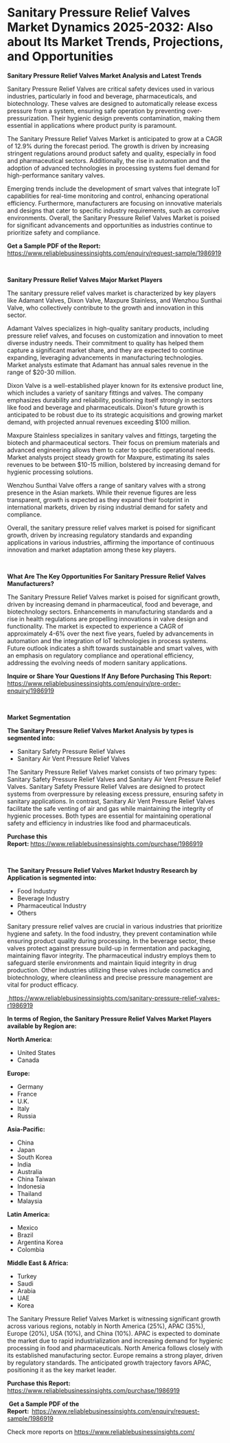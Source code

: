 <p><h1>Sanitary Pressure Relief Valves Market Dynamics 2025-2032: Also about Its Market Trends, Projections, and Opportunities</h1></p><p><strong>Sanitary Pressure Relief Valves Market Analysis and Latest Trends</strong></p>
<p><p>Sanitary Pressure Relief Valves are critical safety devices used in various industries, particularly in food and beverage, pharmaceuticals, and biotechnology. These valves are designed to automatically release excess pressure from a system, ensuring safe operation by preventing over-pressurization. Their hygienic design prevents contamination, making them essential in applications where product purity is paramount.</p><p>The Sanitary Pressure Relief Valves Market is anticipated to grow at a CAGR of 12.9% during the forecast period. The growth is driven by increasing stringent regulations around product safety and quality, especially in food and pharmaceutical sectors. Additionally, the rise in automation and the adoption of advanced technologies in processing systems fuel demand for high-performance sanitary valves. </p><p>Emerging trends include the development of smart valves that integrate IoT capabilities for real-time monitoring and control, enhancing operational efficiency. Furthermore, manufacturers are focusing on innovative materials and designs that cater to specific industry requirements, such as corrosive environments. Overall, the Sanitary Pressure Relief Valves Market is poised for significant advancements and opportunities as industries continue to prioritize safety and compliance.</p></p>
<p><strong>Get a Sample PDF of the Report:&nbsp;</strong> <a href="https://www.reliablebusinessinsights.com/enquiry/request-sample/1986919?utm_campaign=2221&utm_medium=2&utm_source=Github&utm_content=ia&utm_term=20022025&utm_id=sanitary-pressure-relief-valves">https://www.reliablebusinessinsights.com/enquiry/request-sample/1986919</a></p>
<p>&nbsp;</p>
<p><strong>Sanitary Pressure Relief Valves Major Market Players</strong></p>
<p><p>The sanitary pressure relief valves market is characterized by key players like Adamant Valves, Dixon Valve, Maxpure Stainless, and Wenzhou Sunthai Valve, who collectively contribute to the growth and innovation in this sector.</p><p>Adamant Valves specializes in high-quality sanitary products, including pressure relief valves, and focuses on customization and innovation to meet diverse industry needs. Their commitment to quality has helped them capture a significant market share, and they are expected to continue expanding, leveraging advancements in manufacturing technologies. Market analysts estimate that Adamant has annual sales revenue in the range of $20-30 million.</p><p>Dixon Valve is a well-established player known for its extensive product line, which includes a variety of sanitary fittings and valves. The company emphasizes durability and reliability, positioning itself strongly in sectors like food and beverage and pharmaceuticals. Dixon's future growth is anticipated to be robust due to its strategic acquisitions and growing market demand, with projected annual revenues exceeding $100 million.</p><p>Maxpure Stainless specializes in sanitary valves and fittings, targeting the biotech and pharmaceutical sectors. Their focus on premium materials and advanced engineering allows them to cater to specific operational needs. Market analysts project steady growth for Maxpure, estimating its sales revenues to be between $10-15 million, bolstered by increasing demand for hygienic processing solutions.</p><p>Wenzhou Sunthai Valve offers a range of sanitary valves with a strong presence in the Asian markets. While their revenue figures are less transparent, growth is expected as they expand their footprint in international markets, driven by rising industrial demand for safety and compliance.</p><p>Overall, the sanitary pressure relief valves market is poised for significant growth, driven by increasing regulatory standards and expanding applications in various industries, affirming the importance of continuous innovation and market adaptation among these key players.</p></p>
<p>&nbsp;</p>
<p><strong>What Are The Key Opportunities For Sanitary Pressure Relief Valves Manufacturers?</strong></p>
<p><p>The Sanitary Pressure Relief Valves market is poised for significant growth, driven by increasing demand in pharmaceutical, food and beverage, and biotechnology sectors. Enhancements in manufacturing standards and a rise in health regulations are propelling innovations in valve design and functionality. The market is expected to experience a CAGR of approximately 4-6% over the next five years, fueled by advancements in automation and the integration of IoT technologies in process systems. Future outlook indicates a shift towards sustainable and smart valves, with an emphasis on regulatory compliance and operational efficiency, addressing the evolving needs of modern sanitary applications.</p></p>
<p><strong>Inquire or Share Your Questions If Any Before Purchasing This Report:</strong> <a href="https://www.reliablebusinessinsights.com/enquiry/pre-order-enquiry/1986919?utm_campaign=2221&utm_medium=2&utm_source=Github&utm_content=ia&utm_term=20022025&utm_id=sanitary-pressure-relief-valves">https://www.reliablebusinessinsights.com/enquiry/pre-order-enquiry/1986919</a></p>
<p>&nbsp;</p>
<p><strong>Market Segmentation</strong></p>
<p><strong>The Sanitary Pressure Relief Valves Market Analysis by types is segmented into:</strong></p>
<p><ul><li>Sanitary Safety Pressure Relief Valves</li><li>Sanitary Air Vent Pressure Relief Valves</li></ul></p>
<p><p>The Sanitary Pressure Relief Valves market consists of two primary types: Sanitary Safety Pressure Relief Valves and Sanitary Air Vent Pressure Relief Valves. Sanitary Safety Pressure Relief Valves are designed to protect systems from overpressure by releasing excess pressure, ensuring safety in sanitary applications. In contrast, Sanitary Air Vent Pressure Relief Valves facilitate the safe venting of air and gas while maintaining the integrity of hygienic processes. Both types are essential for maintaining operational safety and efficiency in industries like food and pharmaceuticals.</p></p>
<p><strong>Purchase this Report:&nbsp;</strong><a href="https://www.reliablebusinessinsights.com/purchase/1986919?utm_campaign=2221&utm_medium=2&utm_source=Github&utm_content=ia&utm_term=20022025&utm_id=sanitary-pressure-relief-valves">https://www.reliablebusinessinsights.com/purchase/1986919</a></p>
<p>&nbsp;</p>
<p><strong>The Sanitary Pressure Relief Valves Market Industry Research by Application is segmented into:</strong></p>
<p><ul><li>Food Industry</li><li>Beverage Industry</li><li>Pharmaceutical Industry</li><li>Others</li></ul></p>
<p><p>Sanitary pressure relief valves are crucial in various industries that prioritize hygiene and safety. In the food industry, they prevent contamination while ensuring product quality during processing. In the beverage sector, these valves protect against pressure build-up in fermentation and packaging, maintaining flavor integrity. The pharmaceutical industry employs them to safeguard sterile environments and maintain liquid integrity in drug production. Other industries utilizing these valves include cosmetics and biotechnology, where cleanliness and precise pressure management are vital for product efficacy.</p></p>
<p><a href="https://www.reliablebusinessinsights.com/sanitary-pressure-relief-valves-r1986919?utm_campaign=2221&utm_medium=2&utm_source=Github&utm_content=ia&utm_term=20022025&utm_id=sanitary-pressure-relief-valves">&nbsp;https://www.reliablebusinessinsights.com/sanitary-pressure-relief-valves-r1986919</a></p>
<p><strong>In terms of Region, the Sanitary Pressure Relief Valves Market Players available by Region are:</strong></p>
<p>
    <p> <strong> North America: </strong>
        <ul>
            <li>United States</li>
            <li>Canada</li>
        </ul>
        </p> 
    <p> <strong> Europe: </strong>
        <ul>
            <li>Germany</li>
            <li>France</li>
            <li>U.K.</li>
            <li>Italy</li>
            <li>Russia</li>
        </ul>
        </p> 
    <p> <strong> Asia-Pacific: </strong>
        <ul>
            <li>China</li>
            <li>Japan</li>
            <li>South Korea</li>
            <li>India</li>
            <li>Australia</li>
            <li>China Taiwan</li>
            <li>Indonesia</li>
            <li>Thailand</li>
            <li>Malaysia</li>
        </ul>
        </p> 
    <p> <strong> Latin America: </strong>
        <ul>
            <li>Mexico</li>
            <li>Brazil</li>
            <li>Argentina Korea</li>
            <li>Colombia</li>
        </ul>
        </p> 
    <p> <strong> Middle East & Africa: </strong>
        <ul>
            <li>Turkey</li>
            <li>Saudi</li>
            <li>Arabia</li>
            <li>UAE</li>
            <li>Korea</li>
        </ul>
    </p>
    </p>
<p><p>The Sanitary Pressure Relief Valves Market is witnessing significant growth across various regions, notably in North America (25%), APAC (35%), Europe (20%), USA (10%), and China (10%). APAC is expected to dominate the market due to rapid industrialization and increasing demand for hygienic processing in food and pharmaceuticals. North America follows closely with its established manufacturing sector. Europe remains a strong player, driven by regulatory standards. The anticipated growth trajectory favors APAC, positioning it as the key market leader.</p></p>
<p><strong>Purchase this Report: </strong><a href="https://www.reliablebusinessinsights.com/purchase/1986919?utm_campaign=2221&utm_medium=2&utm_source=Github&utm_content=ia&utm_term=20022025&utm_id=sanitary-pressure-relief-valves">https://www.reliablebusinessinsights.com/purchase/1986919</a></p>
<p>&nbsp;<strong>Get a Sample PDF of the Report:&nbsp;&nbsp;</strong><a href="https://www.reliablebusinessinsights.com/enquiry/request-sample/1986919?utm_campaign=2221&utm_medium=2&utm_source=Github&utm_content=ia&utm_term=20022025&utm_id=sanitary-pressure-relief-valves">https://www.reliablebusinessinsights.com/enquiry/request-sample/1986919</a></p>
<p><strong></strong></p>
<p>Check more reports on <a href="https://www.reliablebusinessinsights.com/?utm_campaign=2221&utm_medium=2&utm_source=Github&utm_content=ia&utm_term=20022025&utm_id=sanitary-pressure-relief-valves">https://www.reliablebusinessinsights.com/</a></p>